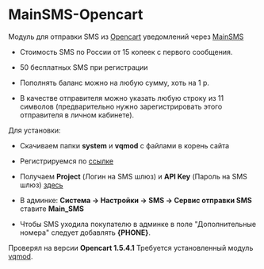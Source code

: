 MainSMS-Opencart
================

Модуль для отправки SMS из [Opencart][] уведомлений через [MainSMS][]

-   Стоимость SMS по России от 15 копеек с первого сообщения.

-   50 бесплатных SMS при регистрации

-   Пополнять баланс можно на любую сумму, хоть на 1 р.

-   В качестве отправителя можно указать любую строку из 11 символов (предварительно нужно зарегистрировать этого отправителя в личном кабинете).

Для установки:

-   Скачиваем папки **system** и **vqmod** с файлами в корень сайта

-   Регистрируемся по [ссылке][]

-   Получаем **Project** (Логин на SMS шлюз) и **API Key** (Пароль на SMS шлюз) [здесь][]

- В админке: **Система -> Настройки -> SMS -> Сервис отправки SMS** ставите **Main_SMS**
- Чтобы SMS уходила покупателю в админке в поле "Дополнительные номера" следует добавлять **{PHONE}**.

Проверял на версии **Opencart 1.5.4.1**
Требуется установленный модуль [vqmod].

  [Opencart]: http://www.opencart.com/ "Opencart"
  [MainSMS]: http://mainsms.ru/?ref=1306 "MainSMS"
  [ссылке]: http://mainsms.ru/users/sign_up?ref=1306 "MainSMS"
  [здесь]: http://mainsms.ru/office/api_account "MainSMS"
  [vqmod]: https://code.google.com/p/vqmod/wiki/Install_OpenCart "vqmod"
